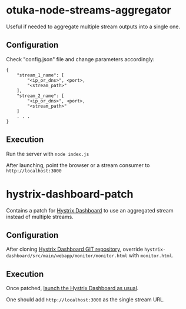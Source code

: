 # otuka-node-streams-aggregator
Useful if needed to aggregate multiple stream outputs into a single one.
## Configuration
Check "config.json" file and change parameters accordingly:
```
{
    "stream_1_name": [
        "<ip_or_dns>", <port>,
        "<stream_path>"
    ],
    "stream_2_name": [
        "<ip_or_dns>", <port>,
        "<stream_path>"
    ]
    . . .
}
```
## Execution
Run the server with `node index.js`

After launching, point the browser or a stream consumer to `http://localhost:3000`


# hystrix-dashboard-patch
Contains a patch for [Hystrix Dashboard](https://github.com/Netflix/Hystrix/wiki/Dashboard) to use an aggregated stream instead of multiple streams.
## Configuration
After cloning [Hystrix Dashboard GIT repository](https://github.com/Netflix/Hystrix/tree/master/hystrix-dashboard), override `hystrix-dashboard/src/main/webapp/monitor/monitor.html` with `monitor.html`.
## Execution
Once patched, [launch the Hystrix Dashboard as usual](https://github.com/Netflix/Hystrix/wiki/Dashboard#run-via-gradle).

One should add `http://localhost:3000` as the single stream URL.